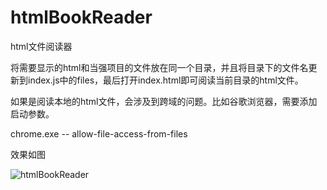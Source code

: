 # htmlBookReader
html文件阅读器

将需要显示的html和当强项目的文件放在同一个目录，并且将目录下的文件名更新到index.js中的files，最后打开index.html即可阅读当前目录的html文件。

如果是阅读本地的html文件，会涉及到跨域的问题。比如谷歌浏览器，需要添加启动参数。

chrome.exe -- allow-file-access-from-files

效果如图

![htmlBookReader](http://images.dekiru.cn/htmlBookReader.jpg)
